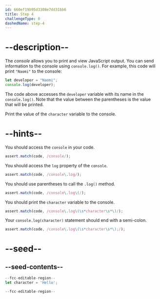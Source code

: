 ```yaml
---
id: 660ef19b95d3308e7dd31bb6
title: Step 4
challengeType: 0
dashedName: step-4
---
```


# --description--

The <dfn>console</dfn> allows you to print and view JavaScript output. You can send information to the console using `console.log()`. For example, this code will print `"Naomi"` to the console:

```js
let developer = "Naomi";
console.log(developer);
```

The code above accesses the `developer` variable with its name in the `console.log()`. Note that the value between the parentheses is the value that will be printed.

Print the value of the `character` variable to the console.

# --hints--

You should access the `console` in your code.

```js
assert.match(code, /console/);
```

You should access the `log` property of the `console`.

```js
assert.match(code, /console\.log/);
```

You should use parentheses to call the `.log()` method.

```js
assert.match(code, /console\.log\(/);
```

You should print the `character` variable to the console.

```js
assert.match(code, /console\.log\(\s*character\s*\)/);
```

Your `console.log(character)` statement should end with a semi-colon.

```js
assert.match(code, /console\.log\(\s*character\s*\);/);
```

# --seed--

## --seed-contents--

```js
--fcc-editable-region--
let character = 'Hello';

--fcc-editable-region--
```
